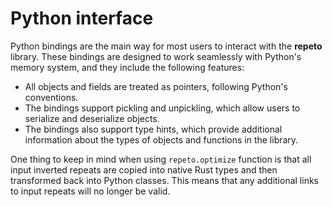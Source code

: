 # Python interface

Python bindings are the main way for most users to interact with the **repeto** library. These bindings are designed to
work seamlessly with Python's memory system, and they include the following features:

* All objects and fields are treated as pointers, following Python's conventions.
* The bindings support pickling and unpickling, which allow users to serialize and deserialize objects.
* The bindings also support type hints, which provide additional information about the types of objects and functions in
  the library.

One thing to keep in mind when using `repeto.optimize` function is that all input inverted repeats are copied into
native Rust types and then transformed back into Python classes. This means that any additional links to input repeats
will no longer be valid.